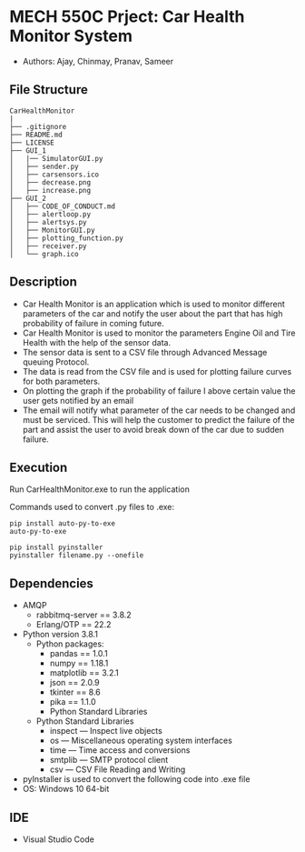 # MECH 550C Prject: Car Health Monitor System
- Authors: Ajay, Chinmay, Pranav, Sameer


## File Structure

```
CarHealthMonitor
|
├── .gitignore
├── README.md
├── LICENSE
├── GUI_1
│   |── SimulatorGUI.py
│   ├── sender.py
│   ├── carsensors.ico
│   ├── decrease.png
│   ├── increase.png
├── GUI_2
│   ├── CODE_OF_CONDUCT.md
│   ├── alertloop.py
│   ├── alertsys.py
│   ├── MonitorGUI.py
│   ├── plotting_function.py
│   ├── receiver.py
│   └── graph.ico
```
## Description

-	Car Health Monitor is an application which is used to monitor different parameters
    of the car and notify the user about the part that has high probability of failure 
    in coming future.
-	Car Health Monitor is used to monitor the parameters Engine Oil and Tire Health with 
    the help of the sensor data. 
-	The sensor data is sent to a CSV file through Advanced Message queuing Protocol.
-	The data is read from the CSV file and is used for plotting failure curves for both
    parameters. 
-	On plotting the graph if the probability of failure I above certain value the user gets
    notified by an email
-	The email will notify what parameter of the car needs to be changed and must be serviced.
	This will help the customer to predict the failure of the part and assist the user to 
    avoid break down of the car due to sudden failure.


## Execution
Run CarHealthMonitor.exe to run the application

Commands used to convert .py files to .exe:
```
pip install auto-py-to-exe
auto-py-to-exe

pip install pyinstaller
pyinstaller filename.py --onefile
```

## Dependencies
- AMQP
    - rabbitmq-server == 3.8.2
    - Erlang/OTP == 22.2
- Python version 3.8.1
    - Python packages:
        - pandas == 1.0.1
        - numpy == 1.18.1
        - matplotlib == 3.2.1
        - json == 2.0.9
        - tkinter == 8.6
        - pika == 1.1.0
        - Python Standard Libraries
    - Python Standard Libraries
        - inspect — Inspect live objects
        - os — Miscellaneous operating system interfaces
        - time — Time access and conversions
        - smtplib — SMTP protocol client
        - csv — CSV File Reading and Writing
- pyInstaller is used to convert the following code into .exe file
- OS: Windows 10 64-bit

## IDE

- Visual Studio Code
